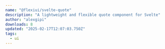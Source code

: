 ```yaml
---
name: "@flexiui/svelte-quote"
description: "A lightweight and flexible quote component for Svelte"
author: "alexgipi"
downloads: 8
updated: "2025-02-17T12:07:03.750Z"
tags: 
  - ui
---
```

